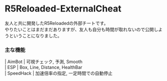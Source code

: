 # R5Reloaded-ExternalCheat
友人と共に開発したR5Reloadedの外部チートです。  
やりたいことはまだまだありますが、友人も自分も時間が取れないので公開しようということになりました。

### 主な機能
|   AimBot    |  可視チェック, 予測, Smooth  
|     ESP     | Box, Line, Distance, HealthBar  
|  SpeedHack  | 加速倍率の指定, 一定時間での自動停止  
